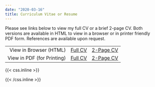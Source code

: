 ```yaml
---
date: "2020-03-16"
title: Curriculum Vitae or Resume
---
```


Please see links below to view my full CV or a brief 2-page CV. Both versions are available in HTML to view in a browser or in printer friendly PDF form. References are available upon request.

|               |               |  |
| ---:         |     :---:      | :---: |
| View in Browser (HTML)  | [Full CV]()    | [2-Page CV]()    |
| View in PDF (for Printing) | [Full CV]() | [2-Page CV]()    |

{{< css.inline >}}
<style>
.canon { background: white; width: 100%; height: auto;}
</style>
{{< /css.inline >}}